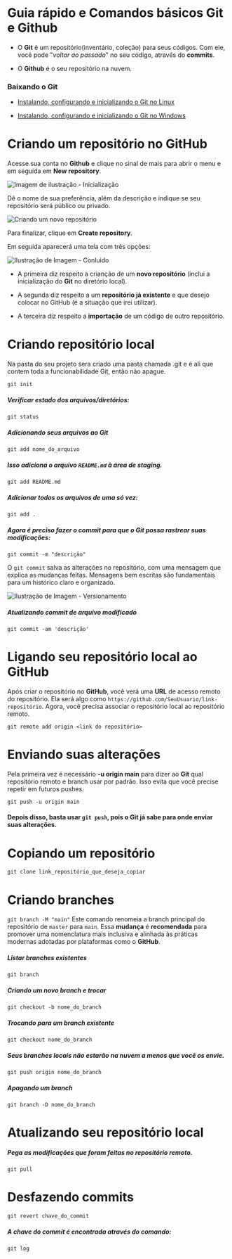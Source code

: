 # Guia rápido e Comandos básicos Git e Github

- O **Git** é um repositório(inventário, coleção) para seus códigos. Com ele, você pode "_voltar ao passado_" no seu código, através do **commits**.

- O **Github** é o seu repositório na nuvem.

### Baixando o Git
- [Instalando, configurando e inicializando o Git no Linux](https://dev.to/womakerscode/instalando-configurando-e-inicializando-o-git-no-linux-2m96)

- [Instalando, configurando e inicializando o Git no Windows](https://dev.to/womakerscode/tutorial-instalando-configurando-e-inicializando-o-git-no-windows-57cj)

# Criando um repositório no GitHub
Acesse sua conta no **Github** e clique no sinal de mais para abrir o menu e em seguida em **New repository**.

![Imagem de ilustração - Inicialização](01.png)

Dê o nome de sua preferência, além da descrição e indique se seu repositório será público ou privado.

![Criando um novo repositório](02.png)

Para finalizar, clique em **Create repository**.

Em seguida aparecerá uma tela com três opções:

![Ilustração de Imagem - Conluido](03.png)

- A primeira diz respeito a crianção de um **novo repositório** (inclui a inicialização do **Git** no diretório local).

- A segunda diz respeito a um **repositório já existente** e que desejo colocar no GitHub (é a situação que irei utilizar).

- A terceira diz respeito a **importação** de um código de outro repositório.

# Criando repositório local

Na pasta do seu projeto sera criado uma pasta chamada .git e é ali que contem toda a funcionabilidade Git, então não apague.

```
git init
```

##### Verificar estado dos arquivos/diretórios:

```
git status
```

##### Adicionando seus arquivos ao Git

```
git add nome_do_arquivo
```


##### Isso adiciona o arquivo `README.md` à área de **staging**. 

```
git add README.md
``` 

##### Adicionar todos os arquivos de uma só vez:
```
git add .
```

##### Agora é preciso fazer o commit para que o Git possa rastrear suas modificações:

```
git commit -m "descrição"
```

O `git commit` salva as alterações no repositório, com uma mensagem que explica as mudanças feitas. Mensagens bem escritas são fundamentais para um histórico claro e organizado.

![Ilustração de Imagem - Versionamento](04.png)

##### Atualizando commit de arquivo modificado

```
git commit -am 'descrição'
```

# Ligando seu repositório local ao GitHub

Após criar o repositório no **GitHub**, você verá uma **URL** de acesso remoto do repositório. Ela será algo como `https://github.com/SeuUsuario/link-repositório`. Agora, você precisa associar o repositório local ao repositório remoto.

```
git remote add origin <link do repositório>
```

# Enviando suas alterações

Pela primeira vez é necessário **-u origin main** para dizer ao **Git** qual repositório remoto e branch usar por padrão. Isso evita que você precise repetir em futuros pushes.

```
git push -u origin main
``` 

#### Depois disso, basta usar `git push`, pois o **Git** já sabe para onde enviar suas alterações.

# Copiando um repositório

```
git clone link_repositório_que_deseja_copiar
```

# Criando branches

`git branch -M "main"` Este comando renomeia a branch principal do repositório de `master` para `main`. Essa **mudança** é **recomendada** para promover uma nomenclatura mais inclusiva e alinhada às práticas modernas adotadas por plataformas como o **GitHub**.

##### Listar branches existentes

```
git branch
``` 

##### Criando um novo branch e trocar

```
git checkout -b nome_do_branch
```

##### Trocando para um branch existente

```
git checkout nome_do_branch
```

##### Seus branches locais não estarão na nuvem a menos que você os envie.

```
git push origin nome_do_branch
```

##### Apagando um branch

```
git branch -D nome_do_branch
```

# Atualizando seu repositório local

##### Pega as modificações que foram feitas no repositório remoto.

```
git pull
```

# Desfazendo commits

```
git revert chave_do_commit
```

##### A chave do commit é encontrada através do comando:

```
git log
```